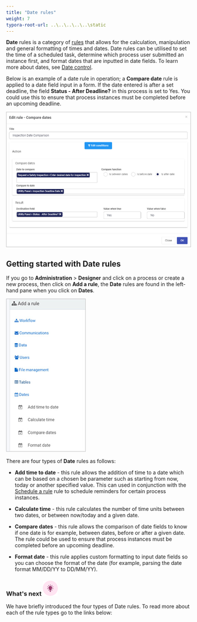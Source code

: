 ```yaml
---
title: "Date rules"
weight: 7
typora-root-url: ..\..\..\..\..\static
---
```


**Date** rules is a category of [rules](/docs/platform/rules/) that allows for the calculation, manipulation and general formatting of times and dates. Date rules can be utilised to set the time of a scheduled task, determine which process user submitted an instance first, and format dates that are inputted in date fields. To learn more about dates, see [Date control](/docs/platform/controls/input/date/).

Below is an example of a date rule in operation; a **Compare date** rule is applied to a date field input in a form. If the date entered is after a set deadline,  the field **Status - After Deadline?** in this process is set to Yes. You could use this to ensure that process instances must be completed before an upcoming deadline.

 ![Date rules](/images/date-rules-compare-date-screen.jpg)



## Getting started with Date rules ##

If you go to **Administration** > **Designer** and click on a process or create a new process, then click on **Add a rule**, the **Date** rules are found in the left-hand pane when you click on **Dates**.

![Date rules](/images/date-rules-all.jpg)



There are four types of **Date** rules as follows:

- **Add time to date** - this rule allows the addition of time to a date which can be based on a chosen be parameter such as starting from now, today or another specified value. This can used in conjunction with the [Schedule a rule](/docs/platform/rules/workflow/schedule-a-rule/) rule to schedule reminders for certain process instances.

- **Calculate time** - this rule calculates the number of time units between two dates, or between now/today and a given date.

- **Compare dates** - this rule allows the comparison of date fields to know if one date is for example, between dates, before or after a given date. The rule could be used to ensure that process instances must be completed before an upcoming deadline.

- **Format date** - this rule applies custom formatting to input date fields so you can choose the format of the date (for example, parsing the date format MM/DD/YY to DD/MM/YY).

  

### What's next  ![Idea icon](/images/18.png) ###

We have briefly introduced the four types of Date rules. To read more about each of the rule types go to the links below:
